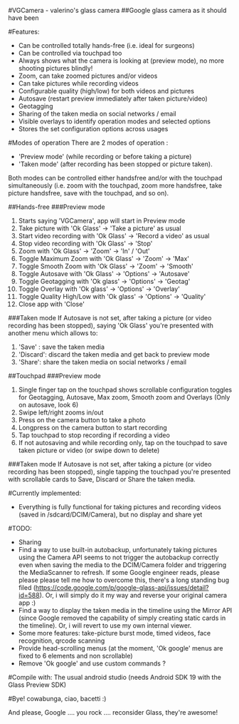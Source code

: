 #VGCamera - valerino's glass camera
##Google glass camera as it should have been

#Features:
* Can be controlled totally hands-free (i.e. ideal for surgeons)
* Can be controlled via touchpad too
* Always shows what the camera is looking at (preview mode), no more shooting pictures blindly!
* Zoom, can take zoomed pictures and/or videos
* Can take pictures while recording videos
* Configurable quality (high/low) for both videos and pictures
* Autosave (restart preview immediately after taken picture/video)
* Geotagging
* Sharing of the taken media on social networks / email
* Visible overlays to identify operation modes and selected options
* Stores the set configuration options across usages

#Modes of operation
There are 2 modes of operation : 

* 'Preview mode' (while recording or before taking a picture)
* 'Taken mode' (after recording has been stopped or picture taken).

Both modes can be controlled either handsfree and/or with the touchpad simultaneously (i.e. zoom with the touchpad, zoom more handsfree, take picture handsfree, save with the touchpad, and so on).

##Hands-free
###Preview mode
 1. Starts saying 'VGCamera', app will start in Preview mode
 2. Take picture with 'Ok Glass' -> 'Take a picture' as usual
 3. Start video recording with 'Ok Glass' -> 'Record a video' as usual
 4. Stop video recording with 'Ok Glass' -> 'Stop'
 5. Zoom with 'Ok Glass' -> 'Zoom' -> 'In' / 'Out'
 6. Toggle Maximum Zoom with 'Ok Glass' -> 'Zoom' -> 'Max'
 7. Toggle Smooth Zoom with 'Ok Glass' -> 'Zoom' -> 'Smooth'
 8. Toggle Autosave with 'Ok Glass' -> 'Options' -> 'Autosave'
 9. Toggle Geotagging with 'Ok glass' -> 'Options' -> 'Geotag'
 10. Toggle Overlay with 'Ok glass' -> 'Options' -> 'Overlay'
 10. Toggle Quality High/Low with 'Ok glass' -> 'Options' -> 'Quality'
 11. Close app with 'Close'

###Taken mode
If Autosave is not set, after taking a picture (or video recording has been stopped), saying 'Ok Glass' you're presented with another menu which allows to:

1. 'Save' : save the taken media
2. 'Discard': discard the taken media and get back to preview mode
3. 'Share': share the taken media on social networks / email

##Touchpad
###Preview mode
1. Single finger tap on the touchpad shows scrollable configuration toggles for Geotagging, Autosave, Max zoom, Smooth zoom and Overlays (Only on autosave, look 6)
2. Swipe left/right zooms in/out
3. Press on the camera button to take a photo
4. Longpress on the camera button to start recording
5. Tap touchpad to stop recording if recording a video
6. If not autosaving and while recording only, tap on the touchpad to save taken picture or video (or swipe down to delete)

###Taken mode
If Autosave is not set, after taking a picture (or video recording has been stopped), single tapping the touchpad you're presented with scrollable cards to Save, Discard or Share the taken media.

#Currently implemented:
* Everything is fully functional for taking pictures and recording videos (saved in /sdcard/DCIM/Camera), but no display and share yet

#TODO:
* Sharing
* Find a way to use built-in autobackup, unfortunately taking pictures using the Camera API seems to not trigger the autobackup correctly even when saving the media to the DCIM/Camera folder and triggering the MediaScanner to refresh. If some Google engineer reads, please please please tell me how to overcome this, there's a long standing bug filed (https://code.google.com/p/google-glass-api/issues/detail?id=588). Or, i will simply do it my way and reverse your original camera app :)
* Find a way to display the taken media in the timeline using the Mirror API (since Google removed the capability of simply creating static cards in the timeline). Or, i will revert to use my own internal viewer.
* Some more features: take-picture burst mode, timed videos, face recognition, qrcode scanning
* Provide head-scrolling menus (at the moment, 'Ok google' menus are fixed to 6 elements and non scrollable)
* Remove 'Ok google' and use custom commands ?

#Compile with:
The usual android studio (needs Android SDK 19 with the Glass Preview SDK)

#Bye!
cowabunga, ciao, bacetti :)

And please, Google .... you rock .... reconsider Glass, they're awesome!
